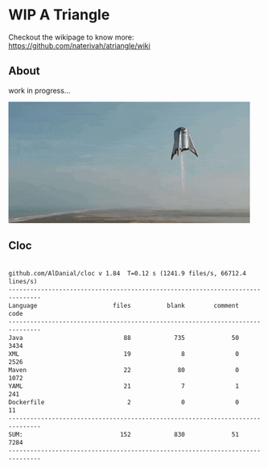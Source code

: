# WIP A Triangle

  Checkout the wikipage to know more: https://github.com/naterivah/atriangle/wiki

  ## About
  work in progress...

  ![Screenshot](./docs/starhopper.gif?raw=true?style=center)

  ## Cloc 
 ``` 
 
github.com/AlDanial/cloc v 1.84  T=0.12 s (1241.9 files/s, 66712.4 lines/s)
-------------------------------------------------------------------------------
Language                     files          blank        comment           code
-------------------------------------------------------------------------------
Java                            88            735             50           3434
XML                             19              8              0           2526
Maven                           22             80              0           1072
YAML                            21              7              1            241
Dockerfile                       2              0              0             11
-------------------------------------------------------------------------------
SUM:                           152            830             51           7284
------------------------------------------------------------------------------- 
 ```

